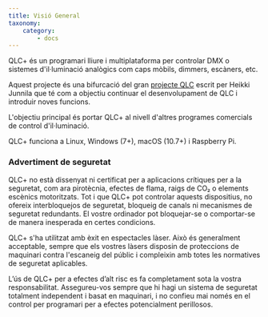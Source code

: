 ```yaml
---
title: Visió General
taxonomy:
    category:
        - docs
---
```


QLC+ és un programari lliure i multiplataforma per controlar DMX o sistemes d'il·luminació analògics com caps mòbils, dimmers, escàners, etc.

Aquest projecte és una bifurcació del gran [projecte QLC](https://qlc.sourceforge.net/index.shtml) escrit per Heikki Junnila que té com a objectiu continuar el desenvolupament de QLC i introduir noves funcions.

L'objectiu principal és portar QLC+ al nivell d'altres programes comercials de control d'il·luminació.

QLC+ funciona a Linux, Windows (7+), macOS (10.7+) i Raspberry Pi.


### Advertiment de seguretat

QLC+ no està dissenyat ni certificat per a aplicacions crítiques per a la seguretat, com ara pirotècnia, efectes de flama, raigs de CO₂ o elements escènics motoritzats.
Tot i que QLC+ pot controlar aquests dispositius, no ofereix interbloquejos de seguretat, bloqueig de canals ni mecanismes de seguretat redundants. El vostre ordinador pot bloquejar-se o comportar-se de manera inesperada en certes condicions.

QLC+ s'ha utilitzat amb èxit en espectacles làser.
Això és generalment acceptable, sempre que els vostres làsers disposin de proteccions de maquinari contra l'escaneig del públic i compleixin amb totes les normatives de seguretat aplicables.

L’ús de QLC+ per a efectes d’alt risc es fa completament sota la vostra responsabilitat.
Assegureu-vos sempre que hi hagi un sistema de seguretat totalment independent i basat en maquinari, i no confieu mai només en el control per programari per a efectes potencialment perillosos.
